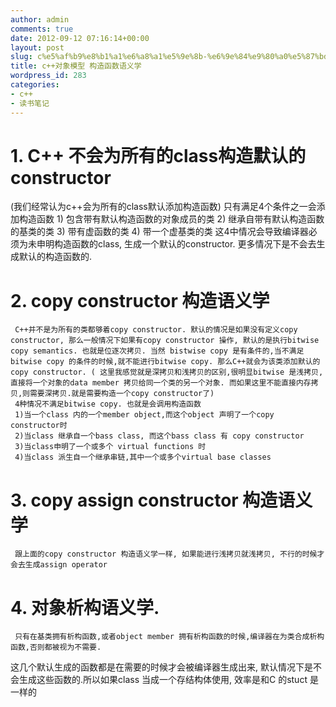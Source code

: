 ```yaml
---
author: admin
comments: true
date: 2012-09-12 07:16:14+00:00
layout: post
slug: c%e5%af%b9%e8%b1%a1%e6%a8%a1%e5%9e%8b-%e6%9e%84%e9%80%a0%e5%87%bd%e6%95%b0%e8%af%ad%e4%b9%89%e5%ad%a6
title: c++对象模型 构造函数语义学
wordpress_id: 283
categories:
- c++
- 读书笔记
---
```


# 1. C++ 不会为所有的class构造默认的constructor

(我们经常认为c++会为所有的class默认添加构造函数) 
只有满足4个条件之一会添加构造函数
     1) 包含带有默认构造函数的对象成员的类
      2) 继承自带有默认构造函数的基类的类
      3) 带有虚函数的类
      4) 带一个虚基类的类
这4中情况会导致编译器必须为未申明构造函数的class, 生成一个默认的constructor. 更多情况下是不会去生成默认的构造函数的.



# 2. copy constructor 构造语义学


     C++并不是为所有的类都够着copy constructor. 默认的情况是如果没有定义copy constructor, 那么一般情况下如果有copy constructor 操作, 默认的是执行bitwise copy semantics. 也就是位逐次拷贝. 当然 bistwise copy 是有条件的,当不满足bitwise copy 的条件的时候,就不能进行bitwise copy. 那么C++就会为该类添加默认的copy constructor. ( 这里我感觉就是深拷贝和浅拷贝的区别,很明显bitwise 是浅拷贝,直接将一个对象的data member 拷贝给同一个类的另一个对象. 而如果这里不能直接内存拷贝,则需要深拷贝.就是需要构造一个copy constructor了)
     4种情况不满足bitwise copy. 也就是会调用构造函数
     1)当一个class 内的一个member object,而这个object 声明了一个copy constructor时
     2)当class 继承自一个bass class, 而这个bass class 有 copy constructor
     3)当class申明了一个或多个 virtual functions 时
     4)当class 派生自一个继承串链,其中一个或多个virtual base classes




# 3. copy assign constructor 构造语义学



     跟上面的copy constructor 构造语义学一样, 如果能进行浅拷贝就浅拷贝, 不行的时候才会去生成assign operator



# 4. 对象析构语义学. 


     只有在基类拥有析构函数,或者object member 拥有析构函数的时候,编译器在为类合成析构函数,否则都被视为不需要.



   

这几个默认生成的函数都是在需要的时候才会被编译器生成出来, 默认情况下是不会生成这些函数的.所以如果class 当成一个存结构体使用, 效率是和C 的stuct 是一样的



